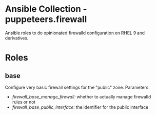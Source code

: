 # Ansible Collection - puppeteers.firewall

Ansible roles to do opinionated firewalld configuration on RHEL 9 and
derivatives.

# Roles

## base

Configure very basic firewall settings for the "public" zone. Parameters:

* *firewall_base_manage_firewall:* whether to actually manage firewalld rules or not
* *firewall_base_public_interface:* the identifier for the public interface
